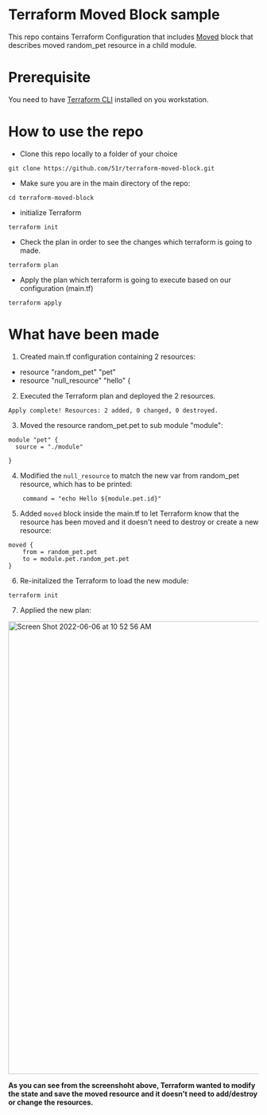 # Terraform Moved Block sample

This repo contains Terraform Configuration that includes [Moved](https://learn.hashicorp.com/tutorials/terraform/move-config#move-your-resources-with-the-moved-configuration-block) block that describes moved random_pet resource in a child module.

# Prerequisite
You need to have [Terraform CLI](https://learn.hashicorp.com/tutorials/terraform/install-cli) installed on you workstation. 

# How to use the repo
* Clone this repo locally to a folder of your choice
```
git clone https://github.com/51r/terraform-moved-block.git
```

* Make sure you are in the main directory of the repo:
```
cd terraform-moved-block
```

* initialize Terraform  
```
terraform init
```

* Check the plan in order to see the changes which terraform is going to made.
```
terraform plan
```

* Apply the plan which terraform is going to execute based on our configuration (main.tf)
```
terraform apply
```

# What have been made

1. Created main.tf configuration containing 2 resources:
* resource "random_pet" "pet"
* resource "null_resource" "hello" {

2. Executed the Terraform plan and deployed the 2 resources.
```
Apply complete! Resources: 2 added, 0 changed, 0 destroyed.
```

3. Moved the resource random_pet.pet to sub module "module":
```
module "pet" {
  source = "./module"

}
```

4. Modified the `null_resource` to match the new var from random_pet resource, which has to be printed:
```
    command = "echo Hello ${module.pet.id}"
```

5. Added `moved` block inside the main.tf to let Terraform know that the resource has been moved and it doesn't need to destroy or create a new resource:
```
moved {
    from = random_pet.pet
    to = module.pet.random_pet.pet
}
```

6. Re-initalized the Terraform to load the new module:
```
terraform init
```

7. Applied the new plan:
<img width="909" alt="Screen Shot 2022-06-06 at 10 52 56 AM" src="https://user-images.githubusercontent.com/52199951/172119237-261d0c64-287a-4a2d-80ce-48f1c730e368.png">


**As you can see from the screenshoht above, Terraform wanted to modify the state and save the moved resource and it doesn't need to add/destroy or change the resources.**
